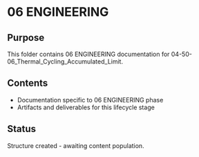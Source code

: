 # 06 ENGINEERING

## Purpose
This folder contains 06 ENGINEERING documentation for 04-50-06_Thermal_Cycling_Accumulated_Limit.

## Contents
- Documentation specific to 06 ENGINEERING phase
- Artifacts and deliverables for this lifecycle stage

## Status
Structure created - awaiting content population.
